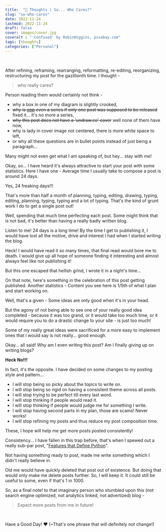 ```yaml
---
title:  "💭 Thoughts | So... Who Cares?"
slug: "so-who-cares"
date: 2022-11-24
lastmod: 2022-11-24
draft: false
cover: images/cover.jpg
coveralt : "'Confused' by RobinHiggins, pixabay.com"
tags: [thoughts]
categories: ["Personal"]
---
```


<br>

After refining, reframing, rearranging, reformatting, re-editing, reorganizing, restructuring my post for the gazillionth time. I thought -

> who really cares?

Person reading them would certainly not think -
- why a box in one of my diagram is slightly crooked,
- ~~why is [opp](/nth-digit-of-an-integer) even a series if only one post was supposed to be released~~ fixed it... it's no more a series,
- ~~why this post does not have a 'undraw.co' cover~~ well none of them have now,
- why is lady in cover image not centered, there is more white space to left,
- or why all these questions are in bullet points instead of just being a paragraph...

Many might not even get what I am speaking of, but hey... stay with me!

Okay, so... I have heard it's always attractive to start your post with some statistics. Here I have one - Average time I usually take to compose a post is around 24 days. 

Yes, 24 freaking days!!!

That's more than half a month of planning, typing, editing, drawing, typing, editing, planning, typing, typing and a lot of typing. That's the kind of grunt work I do to get a single post out!

Well, spending that much time perfecting each post. Some might think that is not bad, it's better than having a really badly written blog.

Listen to me! 24 days is a long time! By the time I get to publishing it, I would have lost all the motive, drive and interest I had when I started writing the blog. 

Heck! I would have read it so many times, that final read would bore me to death. I would give up all hope of someone finding it interesting and almost always feel like not publishing it! 

But this one escaped that hellish grind, I wrote it in a night's time...

On that note, here's something in the celebration of this post getting published. Another statistics - Content you see here is 1/5th of what I plan and start working on.

Well, that's a given - Some ideas are only good when it's in your head. 

But the agony of not being able to see one of your really good idea completed - because it was too grand, or it would take too much time, or it would require you to do a drastic change to your site - is just too much! 

Some of my really great ideas were sacrificed for a more easy to implement ones that I would say is not really... good enough. 

Okay... all said! Why am I even writing this post? Am I finally giving up on writing blogs? 

**Heck No!!!**

In fact, it's the opposite. I have decided on some changes to my posting style and pattern...

- I will stop being so picky about the topics to write on.
- I will stop being so rigid on having a consistent theme across all posts.
- I will stop trying to be perfect till every last word.
- I will stop thinking if people would read it.
- I will stop thinking if people would judge me for something I write.
- I will stop having second parts in my plan, those are scams! Never works!
- I will stop refining my posts and thus reduce my post composition time.

These, I hope will help me get more posts posted consistently!

Consistency... I have fallen in this trap before, that's when I spewed out a really sub-par post, "[Features that Define Python](/features-that-define-python)". 

Not having something ready to post, made me write something which I didn't really believe in. 

Old me would have quickly deleted that post out of existence. But doing that would only make me delete posts further. So, I will keep it. It could still be useful to some, even if that's 1 in 1000.

So, as a final note! to that imaginary person who stumbled upon this (not search engine optimized, not analytics linked, not advertized) blog -

>  Expect more posts from me in future!

<br>

Have a Good Day! ❤️ (~That's one phrase that will definitely not change!)